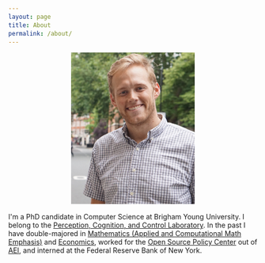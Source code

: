 ```yaml
---
layout: page
title: About
permalink: /about/
---
```


<div align="center"> <img src="/media/pictures/profile.jpg" width="250" /> </div>


I'm a PhD candidate in Computer Science at Brigham Young University. I belong to the [Perception, Cognition, and Control Laboratory](https://pcc.cs.byu.edu/). In the past I have double-majored in [Mathematics (Applied and Computational Math Emphasis)](http://acme.byu.edu/) and [Economics](https://economics.byu.edu/), worked for the [Open Source Policy Center](www.ospc.org) out of [AEI](https://www.aei.org/), and interned at the Federal Reserve Bank of New York.
